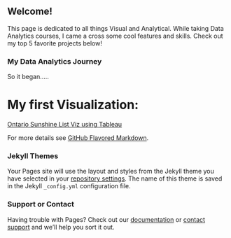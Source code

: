 ## Welcome!

This page is dedicated to all things Visual and Analytical. While taking Data Analytics courses, I came a cross some cool features and skills. Check out my top 5 favorite projects below!

### My Data Analytics Journey

So it began..... 

# My first Visualization: 
[Ontario Sunshine List Viz using Tableau](https://public.tableau.com/profile/joseph.kimani#!/vizhome/AreWeFirstNameBiased/FirstNameCountDistribution)

For more details see [GitHub Flavored Markdown](https://guides.github.com/features/mastering-markdown/).

### Jekyll Themes

Your Pages site will use the layout and styles from the Jekyll theme you have selected in your [repository settings](https://github.com/joekimani/Portfolio/settings/pages). The name of this theme is saved in the Jekyll `_config.yml` configuration file.

### Support or Contact

Having trouble with Pages? Check out our [documentation](https://docs.github.com/categories/github-pages-basics/) or [contact support](https://support.github.com/contact) and we’ll help you sort it out.

